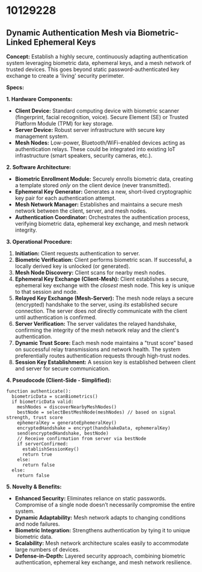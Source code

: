 # 10129228

## Dynamic Authentication Mesh via Biometric-Linked Ephemeral Keys

**Concept:** Establish a highly secure, continuously adapting authentication system leveraging biometric data, ephemeral keys, and a mesh network of trusted devices. This goes beyond static password-authenticated key exchange to create a 'living' security perimeter.

**Specs:**

**1. Hardware Components:**

*   **Client Device:** Standard computing device with biometric scanner (fingerprint, facial recognition, voice). Secure Element (SE) or Trusted Platform Module (TPM) for key storage.
*   **Server Device:** Robust server infrastructure with secure key management system.
*   **Mesh Nodes:** Low-power, Bluetooth/WiFi-enabled devices acting as authentication relays. These could be integrated into existing IoT infrastructure (smart speakers, security cameras, etc.).

**2. Software Architecture:**

*   **Biometric Enrollment Module:** Securely enrolls biometric data, creating a template stored *only* on the client device (never transmitted).
*   **Ephemeral Key Generator:** Generates a new, short-lived cryptographic key pair for each authentication attempt.
*   **Mesh Network Manager:** Establishes and maintains a secure mesh network between the client, server, and mesh nodes.
*   **Authentication Coordinator:** Orchestrates the authentication process, verifying biometric data, ephemeral key exchange, and mesh network integrity.

**3. Operational Procedure:**

1.  **Initiation:** Client requests authentication to server.
2.  **Biometric Verification:** Client performs biometric scan. If successful, a locally derived key is unlocked (or generated).
3.  **Mesh Node Discovery:** Client scans for nearby mesh nodes. 
4.  **Ephemeral Key Exchange (Client-Mesh):** Client establishes a secure, ephemeral key exchange with the *closest* mesh node. This key is unique to that session and node.
5.  **Relayed Key Exchange (Mesh-Server):** The mesh node relays a secure (encrypted) handshake to the server, using *its* established secure connection. The server does *not* directly communicate with the client until authentication is confirmed.
6.  **Server Verification:** The server validates the relayed handshake, confirming the integrity of the mesh network relay and the client's authentication.
7.  **Dynamic Trust Score:** Each mesh node maintains a "trust score" based on successful relay transmissions and network health. The system preferentially routes authentication requests through high-trust nodes.
8. **Session Key Establishment:** A session key is established between client and server for secure communication.

**4. Pseudocode (Client-Side - Simplified):**

```
function authenticate():
  biometricData = scanBiometrics()
  if biometricData valid:
    meshNodes = discoverNearbyMeshNodes()
    bestNode = selectBestMeshNode(meshNodes) // based on signal strength, trust score
    ephemeralKey = generateEphemeralKey()
    encryptedHandshake = encrypt(handshakeData, ephemeralKey)
    send(encryptedHandshake, bestNode)
    // Receive confirmation from server via bestNode
    if serverConfirmed:
      establishSessionKey()
      return true
    else:
      return false
  else:
    return false
```

**5. Novelty & Benefits:**

*   **Enhanced Security:** Eliminates reliance on static passwords. Compromise of a single node doesn’t necessarily compromise the entire system.
*   **Dynamic Adaptability:** Mesh network adapts to changing conditions and node failures.
*   **Biometric Integration:** Strengthens authentication by tying it to unique biometric data.
*   **Scalability:** Mesh network architecture scales easily to accommodate large numbers of devices.
*   **Defense-in-Depth:** Layered security approach, combining biometric authentication, ephemeral key exchange, and mesh network resilience.